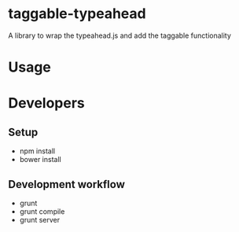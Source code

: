 taggable-typeahead
==================

A library to wrap the typeahead.js and add the taggable functionality

# Usage

# Developers

## Setup
- npm install
- bower install

## Development workflow

- grunt
- grunt compile
- grunt server